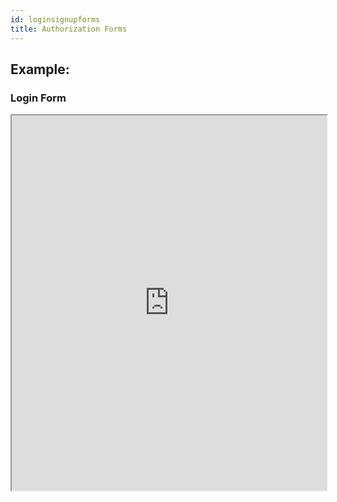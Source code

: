 ```yaml
---
id: loginsignupforms
title: Authorization Forms
---
```




## Example:


### Login Form


<iframe src="https://snack.expo.io/@amars29/login-nb?preview=true&platform=web&theme=dark" height="600" width="100%" />


### Signup Form

<iframe src="https://snack.expo.io/@amars29/signup-nb?preview=true&platform=web&theme=dark" height="600" width="100%" />